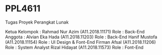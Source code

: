 # PPL4611
Tugas Proyek Perangkat Lunak

Ketua Kelompok  :  Rahmad Nur Azim 	(A11.2018.11171) Role : Back-End
Anggota         :  Alvian Eka Hada  	(A11.2018.11203) Role : Back-End
		   Hanif Mustofa 	(A11.2018.11154) Role : UI Design & Font-End
		   Firman Afsal 	(A11.2018.11206) Role : System Analyst
		   Rizal Hidayat	(A11.2018.11573) Role : Font-End

